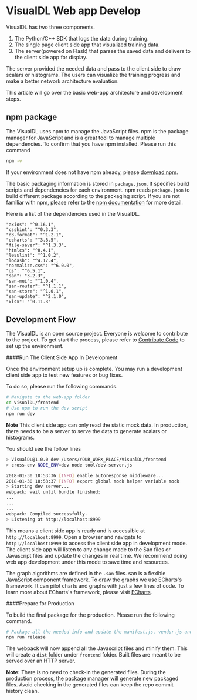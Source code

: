 # VisualDL Web app Develop

VisualDL has two three components.
1. The Python/C++ SDK that logs the data during training.
1. The single page client side app that visualized training data.
1. The server(powered on Flask) that parses the saved data and delivers to the client side app for display.

The server provided the needed data and pass to the client side to draw scalars or histograms. The users can visualize the training progress and make a better network architecture evaluation.

This article will go over the basic web-app architecture and development steps.

## npm package
The VisualDL uses npm to manage the JavaScript files. npm is the package manager for JavaScript and is a great tool to manage multiple dependencies. To confirm that you have npm installed. Please run this command
``` bash
npm -v
```
If your environment does not have npm already, please [download npm](https://www.npmjs.com/get-npm).

The basic packaging information is stored in `package.json`. It specifies build scripts and dependencies for each environment.
npm reads `package.json` to build different package according to the packaging script.
If you are not familiar with npm, please refer to the [npm documentation](https://docs.npmjs.com/) for more detail.

Here is a list of the dependencies used in the VisualDL.
```
"axios": "^0.16.1",
"csshint": "^0.3.3",
"d3-format": "^1.2.1",
"echarts": "^3.8.5",
"file-saver": "^1.3.3",
"htmlcs": "^0.4.1",
"lesslint": "^1.0.2",
"lodash": "^4.17.4",
"normalize.css": "^6.0.0",
"qs": "^6.5.1",
"san": "3.2.3",
"san-mui": "^1.0.4",
"san-router": "^1.1.1",
"san-store": "^1.0.1",
"san-update": "^2.1.0",
"xlsx": "^0.11.3"
```

## Development Flow
The VisualDL is an open source project.
Everyone is welcome to contribute to the project.
To get start the process, please refer to [Contribute Code](contribute_code_en.md) to set up the environment.

####Run The Client Side App In Development

Once the environment setup up is complete. You may run a development client side app to test new features or bug fixes.

To do so, please run the following commands.

```bash
# Navigate to the web-app folder
cd VisualDL/frontend
# Use npm to run the dev script
npm run dev
```

**Note** This client side app can only read the static mock data. In production, there needs to be a server to serve the data to generate scalars or histograms.

You should see the follow lines
```bash
> VisualDL@1.0.0 dev /Users/YOUR_WORK_PLACE/VisualDL/frontend
> cross-env NODE_ENV=dev node tool/dev-server.js

2018-01-30 18:53:36 [INFO] enable autoresponse middleware...
2018-01-30 18:53:37 [INFO] export global mock helper variable mock
> Starting dev server...
webpack: wait until bundle finished:
...
...
...
webpack: Compiled successfully.
> Listening at http://localhost:8999
```

This means a client side app is ready and is accessible at `http://localhost:8999`.
Open a browser and navigate to `http://localhost:8999` to access the client side app in development mode.
The client side app will listen to any change made to the San files or Javascript files and update the changes in real time.
We recommend doing web app development under this mode to save time and resources.

The graph algorithms are defined in the `.san` files. san is a flexible JavaScript component framework. To draw the graphs we use ECharts's framework. It can pilot charts and graphs with just a few lines of code.
To learn more about ECharts's framework, please visit [ECharts](https://ecomfe.github.io/echarts-doc/public/en/index.html).

####Prepare for Production

To build the final package for the production.
Please run the following command.

```bash
# Package all the needed info and update the manifest.js, vendor.js and index.js
npm run release
```

The webpack will now append all the Javascript files and minify them.
This will create a `dist` folder under `frontend` folder.
Built files are meant to be served over an HTTP server.

**Note:** There is no need to check-in the generated files.
During the production process, the package manager will generate new packaged files. Avoid checking in the generated files can keep the repo commit history clean.
